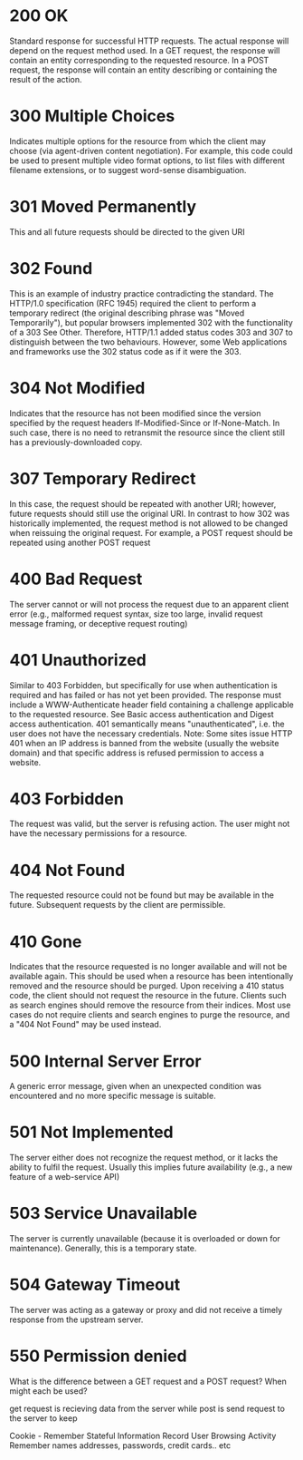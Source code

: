 # 200 OK
Standard response for successful HTTP requests. The actual response will depend on the request method used. In a GET request, the response will contain an entity corresponding to the requested resource. In a POST request, the response will contain an entity describing or containing the result of the action.
# 300 Multiple Choices
Indicates multiple options for the resource from which the client may choose (via agent-driven content negotiation). For example, this code could be used to present multiple video format options, to list files with different filename extensions, or to suggest word-sense disambiguation.
# 301 Moved Permanently
This and all future requests should be directed to the given URI
# 302 Found
This is an example of industry practice contradicting the standard. The HTTP/1.0 specification (RFC 1945) required the client to perform a temporary redirect (the original describing phrase was "Moved Temporarily"), but popular browsers implemented 302 with the functionality of a 303 See Other. Therefore, HTTP/1.1 added status codes 303 and 307 to distinguish between the two behaviours. However, some Web applications and frameworks use the 302 status code as if it were the 303.
# 304 Not Modified
Indicates that the resource has not been modified since the version specified by the request headers If-Modified-Since or If-None-Match. In such case, there is no need to retransmit the resource since the client still has a previously-downloaded copy.
# 307 Temporary Redirect
In this case, the request should be repeated with another URI; however, future requests should still use the original URI. In contrast to how 302 was historically implemented, the request method is not allowed to be changed when reissuing the original request. For example, a POST request should be repeated using another POST request
# 400 Bad Request
The server cannot or will not process the request due to an apparent client error (e.g., malformed request syntax, size too large, invalid request message framing, or deceptive request routing)
# 401 Unauthorized
Similar to 403 Forbidden, but specifically for use when authentication is required and has failed or has not yet been provided. The response must include a WWW-Authenticate header field containing a challenge applicable to the requested resource. See Basic access authentication and Digest access authentication. 401 semantically means "unauthenticated", i.e. the user does not have the necessary credentials.
Note: Some sites issue HTTP 401 when an IP address is banned from the website (usually the website domain) and that specific address is refused permission to access a website.
# 403 Forbidden
The request was valid, but the server is refusing action. The user might not have the necessary permissions for a resource.
# 404 Not Found
The requested resource could not be found but may be available in the future. Subsequent requests by the client are permissible.
# 410 Gone
Indicates that the resource requested is no longer available and will not be available again. This should be used when a resource has been intentionally removed and the resource should be purged. Upon receiving a 410 status code, the client should not request the resource in the future. Clients such as search engines should remove the resource from their indices. Most use cases do not require clients and search engines to purge the resource, and a "404 Not Found" may be used instead.
# 500 Internal Server Error
A generic error message, given when an unexpected condition was encountered and no more specific message is suitable.
# 501 Not Implemented
The server either does not recognize the request method, or it lacks the ability to fulfil the request. Usually this implies future availability (e.g., a new feature of a web-service API)
# 503 Service Unavailable
The server is currently unavailable (because it is overloaded or down for maintenance). Generally, this is a temporary state.
# 504 Gateway Timeout
The server was acting as a gateway or proxy and did not receive a timely response from the upstream server.
# 550 Permission denied

What is the difference between a GET request and a POST request? When might each be used?

get request is recieving data from the server while post is send request to the server to keep

Cookie - 
Remember Stateful Information
Record User Browsing Activity
Remember names addresses, passwords, credit cards.. etc







